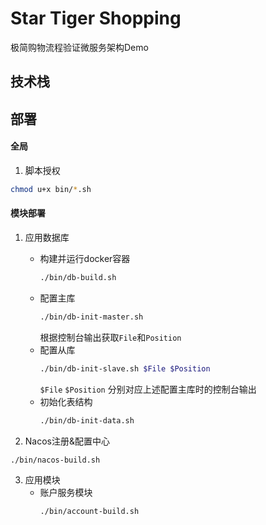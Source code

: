 # Star Tiger Shopping
极简购物流程验证微服务架构Demo

## 技术栈


## 部署

#### 全局
1. 脚本授权
```bash
chmod u+x bin/*.sh
```

#### 模块部署
1. 应用数据库
    - 构建并运行docker容器  
        ```bash
        ./bin/db-build.sh
        ```
    - 配置主库  
        ```bash
        ./bin/db-init-master.sh
        ```
        根据控制台输出获取`File`和`Position`
    - 配置从库  
        ```bash
        ./bin/db-init-slave.sh $File $Position
        ```
        `$File` `$Position` 分别对应上述配置主库时的控制台输出
    - 初始化表结构  
        ```bash
        ./bin/db-init-data.sh
        ```

2. Nacos注册&配置中心
```bash
./bin/nacos-build.sh
```

3. 应用模块
    - 账户服务模块
        ```bash
        ./bin/account-build.sh
        ```